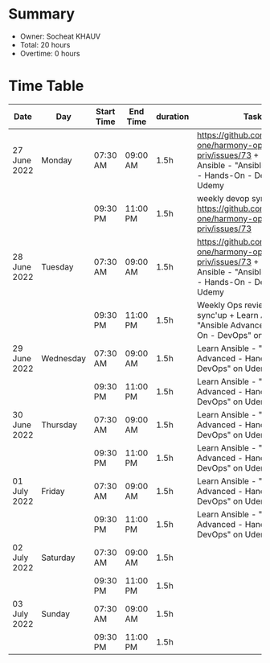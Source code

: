 # Summary

* Owner: Socheat KHAUV
* Total: 20 hours
* Overtime: 0 hours

# Time Table

| Date         | Day       | Start Time | End Time | duration | Task                                                                                                                        |
|--------------|-----------|------------|----------|----------|-----------------------------------------------------------------------------------------------------------------------------|
| 27 June 2022 | Monday    | 07:30 AM   | 09:00 AM | 1.5h     | https://github.com/harmony-one/harmony-ops-priv/issues/73 + Learn Ansible - "Ansible Advanced - Hands-On - DevOps" on Udemy |
|              |           | 09:30 PM   | 11:00 PM | 1.5h     | weekly devop sync-up + https://github.com/harmony-one/harmony-ops-priv/issues/73                                            |
| 28 June 2022 | Tuesday   | 07:30 AM   | 09:00 AM | 1.5h     | https://github.com/harmony-one/harmony-ops-priv/issues/73 + Learn Ansible - "Ansible Advanced - Hands-On - DevOps" on Udemy |
|              |           | 09:30 PM   | 11:00 PM | 1.5h     | Weekly Ops review and Eng sync'up + Learn Ansible - "Ansible Advanced - Hands-On - DevOps" on Udemy                         |
| 29 June 2022 | Wednesday | 07:30 AM   | 09:00 AM | 1.5h     | Learn Ansible - "Ansible Advanced - Hands-On - DevOps" on Udemy                                                             |
|              |           | 09:30 PM   | 11:00 PM | 1.5h     | Learn Ansible - "Ansible Advanced - Hands-On - DevOps" on Udemy                                                             |
| 30 June 2022 | Thursday  | 07:30 AM   | 09:00 AM | 1.5h     | Learn Ansible - "Ansible Advanced - Hands-On - DevOps" on Udemy                                                             |
|              |           | 09:30 PM   | 11:00 PM | 1.5h     | Learn Ansible - "Ansible Advanced - Hands-On - DevOps" on Udemy                                                             |
| 01 July 2022 | Friday    | 07:30 AM   | 09:00 AM | 1.5h     | Learn Ansible - "Ansible Advanced - Hands-On - DevOps" on Udemy                                                             |
|              |           | 09:30 PM   | 11:00 PM | 1.5h     | Learn Ansible - "Ansible Advanced - Hands-On - DevOps" on Udemy                                                             |
| 02 July 2022 | Saturday  | 07:30 AM   | 09:00 AM | 1.5h     |                                                                                                                             |
|              |           | 09:30 PM   | 11:00 PM | 1.5h     |                                                                                                                             |
| 03 July 2022 | Sunday    | 07:30 AM   | 09:00 AM | 1.5h     |                                                                                                                             |
|              |           | 09:30 PM   | 11:00 PM | 1.5h     |                                                                                                                             |
